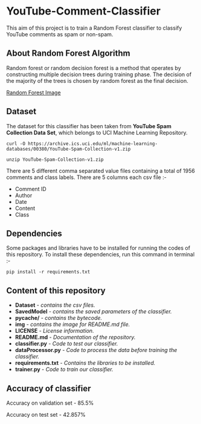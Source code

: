 # YouTube-Comment-Classifier

This aim of this project is to train a Random Forest classifier to classify YouTube comments as spam or non-spam.

## About Random Forest Algorithm

Random forest or random decision forest is a method that operates by constructing multiple decision trees during training phase. The decision of the majority of the trees is chosen by random forest as the final decision.

[Random Forest Image](img/random_forest_image.png)

## Dataset

The dataset for this classifier has been taken from **YouTube Spam Collection Data Set**, which belongs to UCI Machine Learning Repository.

```
curl -O https://archive.ics.uci.edu/ml/machine-learning-databases/00380/YouTube-Spam-Collection-v1.zip

unzip YouTube-Spam-Collection-v1.zip
```

There are 5 different comma separated value files containing a total of 1956 comments and class labels. There are 5 columns each csv file :-
- Comment ID
- Author
- Date
- Content
- Class

## Dependencies

Some packages and libraries have to be installed for running the codes of this repository. To install these dependencies, run this command in terminal :-

```
pip install -r requirements.txt
```

## Content of this repository

- **Dataset** - _contains the csv files._
- **SavedModel** - _contains the saved parameters of the classifier._
- **__pycache__/** - _contains the bytecode._
- **img** - _contains the image for README.md file._
- **LICENSE** - _License information._
- **README.md** - _Documentation of the repository._
- **classifier.py** - _Code to test our classifier._
- **dataProcessor.py** - _Code to process the data before training the classifier._
- **requirements.txt** - _Contains the libraries to be installed._
- **trainer.py** - _Code to train our classifier._

## Accuracy of classifier

Accuracy on validation set - 85.5%

Accuracy on test set - 42.857%